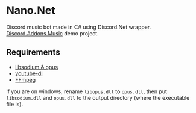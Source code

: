 # Nano.Net
Discord music bot made in C# using Discord.Net wrapper. [Discord.Addons.Music](https://github.com/madeyoga/Discord.Addons.Music) demo project.

## Requirements
- [libsodium & opus](https://dsharpplus.github.io/articles/audio/voicenext/prerequisites.html)
- [youtube-dl](https://youtube-dl.org/)
- [FFmpeg](https://ffmpeg.org/download.html)

if you are on windows, rename `libopus.dll` to `opus.dll`, then put `libsodium.dll` and `opus.dll` to the output directory (where the executable file is).
